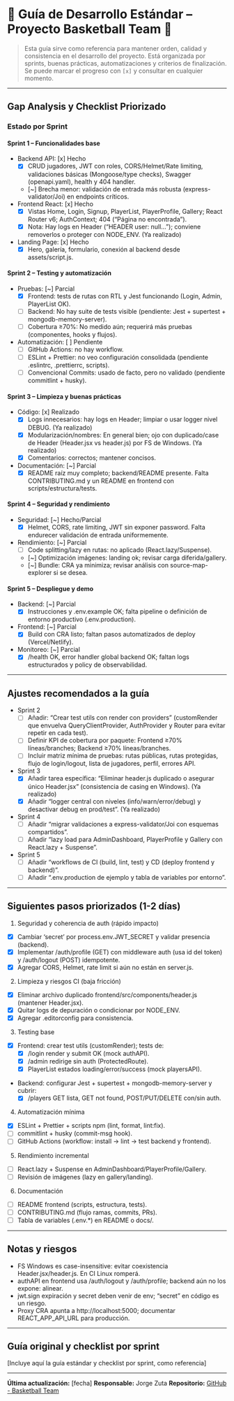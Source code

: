 # 🧭 Guía de Desarrollo Estándar – Proyecto Basketball Team 🏀

> Esta guía sirve como referencia para mantener orden, calidad y consistencia en el desarrollo del proyecto. Está organizada por sprints, buenas prácticas, automatizaciones y criterios de finalización. Se puede marcar el progreso con `[x]` y consultar en cualquier momento.

---

## Gap Analysis y Checklist Priorizado

### Estado por Sprint

#### Sprint 1 – Funcionalidades base
- Backend API: [x] Hecho
  - [x] CRUD jugadores, JWT con roles, CORS/Helmet/Rate limiting, validaciones básicas (Mongoose/type checks), Swagger (openapi.yaml), health y 404 handler.
  - [~] Brecha menor: validación de entrada más robusta (express-validator/Joi) en endpoints críticos.
- Frontend React: [x] Hecho
  - [x] Vistas Home, Login, Signup, PlayerList, PlayerProfile, Gallery; React Router v6; AuthContext; 404 (“Página no encontrada”).
  - [x] Nota: Hay logs en Header (“HEADER user: null…”); conviene removerlos o proteger con NODE_ENV. (Ya realizado)
- Landing Page: [x] Hecho
  - [x] Hero, galería, formulario, conexión al backend desde assets/script.js.

#### Sprint 2 – Testing y automatización
- Pruebas: [~] Parcial
  - [x] Frontend: tests de rutas con RTL y Jest funcionando (Login, Admin, PlayerList OK).
  - [ ] Backend: No hay suite de tests visible (pendiente: Jest + supertest + mongodb-memory-server).
  - [ ] Cobertura ≥70%: No medido aún; requerirá más pruebas (componentes, hooks y flujos).
- Automatización: [ ] Pendiente
  - [ ] GitHub Actions: no hay workflow.
  - [ ] ESLint + Prettier: no veo configuración consolidada (pendiente .eslintrc, .prettierrc, scripts).
  - [ ] Convencional Commits: usado de facto, pero no validado (pendiente commitlint + husky).

#### Sprint 3 – Limpieza y buenas prácticas
- Código: [x] Realizado
  - [x] Logs innecesarios: hay logs en Header; limpiar o usar logger nivel DEBUG. (Ya realizado)
  - [x] Modularización/nombres: En general bien; ojo con duplicado/case de Header (Header.jsx vs header.js) por FS de Windows. (Ya realizado)
  - [x] Comentarios: correctos; mantener concisos.
- Documentación: [~] Parcial
  - [x] README raíz muy completo; backend/README presente. Falta CONTRIBUTING.md y un README en frontend con scripts/estructura/tests.

#### Sprint 4 – Seguridad y rendimiento
- Seguridad: [~] Hecho/Parcial
  - [x] Helmet, CORS, rate limiting, JWT sin exponer password. Falta endurecer validación de entrada uniformemente.
- Rendimiento: [~] Parcial
  - [ ] Code splitting/lazy en rutas: no aplicado (React.lazy/Suspense).
  - [~] Optimización imágenes: landing ok; revisar carga diferida/gallery.
  - [~] Bundle: CRA ya minimiza; revisar análisis con source-map-explorer si se desea.

#### Sprint 5 – Despliegue y demo
- Backend: [~] Parcial
  - [x] Instrucciones y .env.example OK; falta pipeline o definición de entorno productivo (.env.production).
- Frontend: [~] Parcial
  - [x] Build con CRA listo; faltan pasos automatizados de deploy (Vercel/Netlify).
- Monitoreo: [~] Parcial
  - [x] /health OK, error handler global backend OK; faltan logs estructurados y policy de observabilidad.

---

## Ajustes recomendados a la guía
- Sprint 2
  - [ ] Añadir: “Crear test utils con render con providers” (customRender que envuelva QueryClientProvider, AuthProvider y Router para evitar repetir en cada test).
  - [ ] Definir KPI de cobertura por paquete: Frontend ≥70% líneas/branches; Backend ≥70% líneas/branches.
  - [ ] Incluir matriz mínima de pruebas: rutas públicas, rutas protegidas, flujo de login/logout, lista de jugadores, perfil, errores API.
- Sprint 3
  - [x] Añadir tarea específica: “Eliminar header.js duplicado o asegurar único Header.jsx” (consistencia de casing en Windows). (Ya realizado)
  - [x] Añadir “logger central con niveles (info/warn/error/debug) y desactivar debug en prod/test”. (Ya realizado)
- Sprint 4
  - [ ] Añadir “migrar validaciones a express-validator/Joi con esquemas compartidos”.
  - [ ] Añadir “lazy load para AdminDashboard, PlayerProfile y Gallery con React.lazy + Suspense”.
- Sprint 5
  - [ ] Añadir “workflows de CI (build, lint, test) y CD (deploy frontend y backend)”.
  - [ ] Añadir “.env.production de ejemplo y tabla de variables por entorno”.

---

## Siguientes pasos priorizados (1-2 días)
1) Seguridad y coherencia de auth (rápido impacto)
- [x] Cambiar ‘secret’ por process.env.JWT_SECRET y validar presencia (backend).
- [x] Implementar /auth/profile (GET) con middleware auth (usa id del token) y /auth/logout (POST) idempotente.
- [x] Agregar CORS, Helmet, rate limit si aún no están en server.js.

2) Limpieza y riesgos CI (baja fricción)
- [x] Eliminar archivo duplicado frontend/src/components/header.js (mantener Header.jsx).
- [x] Quitar logs de depuración o condicionar por NODE_ENV.
- [x] Agregar .editorconfig para consistencia.

3) Testing base
- [x] Frontend: crear test utils (customRender); tests de:
  - [x] /login render y submit OK (mock authAPI).
  - [x] /admin redirige sin auth (ProtectedRoute).
  - [x] PlayerList estados loading/error/success (mock playersAPI).
- Backend: configurar Jest + supertest + mongodb-memory-server y cubrir:
  - [x] /players GET lista, GET not found, POST/PUT/DELETE con/sin auth.

4) Automatización mínima
- [x] ESLint + Prettier + scripts npm (lint, format, lint:fix).
- [ ] commitlint + husky (commit-msg hook).
- [ ] GitHub Actions (workflow: install → lint → test backend y frontend).

5) Rendimiento incremental
- [ ] React.lazy + Suspense en AdminDashboard/PlayerProfile/Gallery.
- [ ] Revisión de imágenes (lazy en gallery/landing).

6) Documentación
- [ ] README frontend (scripts, estructura, tests).
- [ ] CONTRIBUTING.md (flujo ramas, commits, PRs).
- [ ] Tabla de variables (.env.*) en README o docs/.

---

## Notas y riesgos
- FS Windows es case-insensitive: evitar coexistencia Header.jsx/header.js. En CI Linux romperá.
- authAPI en frontend usa /auth/logout y /auth/profile; backend aún no los expone: alinear.
- jwt.sign expiración y secret deben venir de env; “secret” en código es un riesgo.
- Proxy CRA apunta a http://localhost:5000; documentar REACT_APP_API_URL para producción.

---

## Guía original y checklist por sprint

[Incluye aquí la guía estándar y checklist por sprint, como referencia]

---

**Última actualización:** [fecha]
**Responsable:** Jorge Zuta
**Repositorio:** [GitHub - Basketball Team](https://github.com/Jorgez-tech/baloncestoteam)
